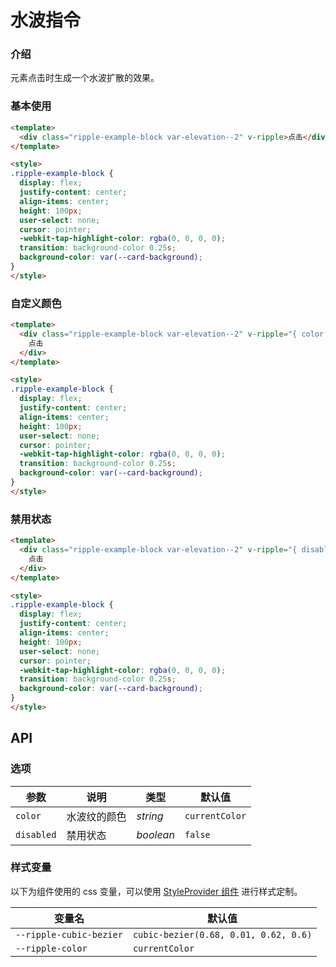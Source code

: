 # 水波指令

### 介绍

元素点击时生成一个水波扩散的效果。

### 基本使用

```html
<template>
  <div class="ripple-example-block var-elevation--2" v-ripple>点击</div>
</template>

<style>
.ripple-example-block {
  display: flex;
  justify-content: center;
  align-items: center;
  height: 100px;
  user-select: none;
  cursor: pointer;
  -webkit-tap-highlight-color: rgba(0, 0, 0, 0);
  transition: background-color 0.25s;
  background-color: var(--card-background);
}
</style>
```

### 自定义颜色

```html
<template>
  <div class="ripple-example-block var-elevation--2" v-ripple="{ color: 'var(--color-warning)' }">
    点击
  </div>
</template>

<style>
.ripple-example-block {
  display: flex;
  justify-content: center;
  align-items: center;
  height: 100px;
  user-select: none;
  cursor: pointer;
  -webkit-tap-highlight-color: rgba(0, 0, 0, 0);
  transition: background-color 0.25s;
  background-color: var(--card-background);
}
</style>
```

### 禁用状态

```html
<template>
  <div class="ripple-example-block var-elevation--2" v-ripple="{ disabled: true }">
    点击
  </div>
</template>

<style>
.ripple-example-block {
  display: flex;
  justify-content: center;
  align-items: center;
  height: 100px;
  user-select: none;
  cursor: pointer;
  -webkit-tap-highlight-color: rgba(0, 0, 0, 0);
  transition: background-color 0.25s;
  background-color: var(--card-background);
}
</style>
```

## API

### 选项

| 参数 | 说明 | 类型 | 默认值 |
| --- | --- | --- | --- |
| `color` | 水波纹的颜色 | _string_ | `currentColor` |
| `disabled` | 禁用状态 | _boolean_ | `false` |

### 样式变量

以下为组件使用的 css 变量，可以使用 [StyleProvider 组件](#/zh-CN/style-provider) 进行样式定制。

| 变量名 | 默认值 |
| --- | --- |
| `--ripple-cubic-bezier` | `cubic-bezier(0.68, 0.01, 0.62, 0.6)` |
| `--ripple-color` | `currentColor` |
